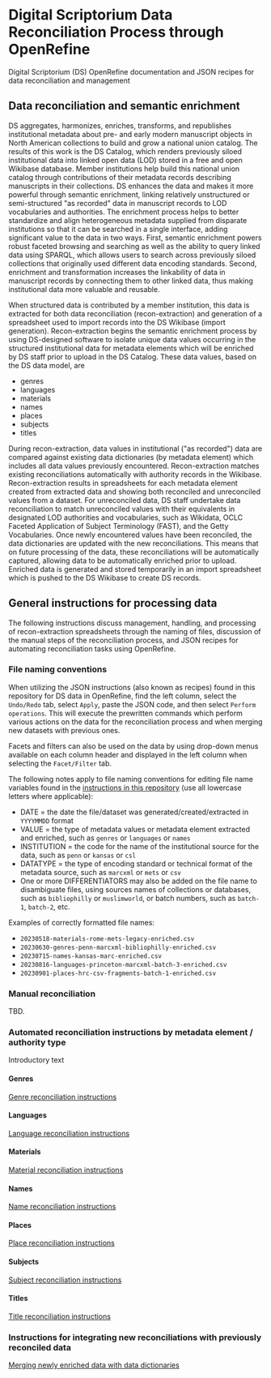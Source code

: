 # Digital Scriptorium Data Reconciliation Process through OpenRefine

Digital Scriptorium (DS) OpenRefine documentation and JSON recipes for data reconciliation and management

## Data reconciliation and semantic enrichment

DS aggregates, harmonizes, enriches, transforms, and republishes institutional metadata about pre- and early modern manuscript objects in North American collections to build and grow a national union catalog. The results of this work is the DS Catalog, which renders previously siloed institutional data into linked open data (LOD) stored in a free and open Wikibase database. Member institutions help build this national union catalog through contributions of their metadata records describing manuscripts in their collections. DS enhances the data and makes it more powerful through semantic enrichment, linking relatively unstructured or semi-structured "as recorded" data in manuscript records to LOD vocabularies and authorities. The enrichment process helps to better standardize and align heterogeneous metadata supplied from disparate institutions so that it can be searched in a single interface, adding significant value to the data in two ways. First, semantic enrichment powers robust faceted browsing and searching as well as the ability to query linked data using SPARQL, which allows users to search across previously siloed collections that originally used different data encoding standards. Second, enrichment and transformation increases the linkability of data in manuscript records by connecting them to other linked data, thus making institutional data more valuable and reusable.

When structured data is contributed by a member institution, this data is extracted for both data reconciliation (recon-extraction) and generation of a spreadsheet used to import records into the DS Wikibase (import generation). Recon-extraction begins the semantic enrichment process by using DS-designed software to isolate unique data values occurring in the structured institutional data for metadata elements which will be enriched by DS staff prior to upload in the DS Catalog. These data values, based on the DS data model, are
- genres
- languages
- materials
- names
- places
- subjects
- titles

During recon-extraction, data values in institutional ("as recorded") data are compared against existing data dictionaries (by metadata element) which includes all data values previously encountered. Recon-extraction matches existing reconciliations automatically with authority records in the Wikibase. Recon-extraction results in spreadsheets for each metadata element created from extracted data and showing both reconciled and unreconciled values from a dataset. For unreconciled data, DS staff undertake data reconciliation to match unreconciled values with their equivalents in designated LOD authorities and vocabularies, such as Wikidata, OCLC Faceted Application of Subject Terminology (FAST), and the Getty Vocabularies. Once newly encountered values have been reconciled, the data dictionaries are updated with the new reconciliations. This means that on future processing of the data, these reconciliations will be automatically captured, allowing data to be automatically enriched prior to upload. Enriched data is generated and stored temporarily in an import spreadsheet which is pushed to the DS Wikibase to create DS records.

## General instructions for processing data

The following instructions discuss management, handling, and processing of recon-extraction spreadsheets through the naming of files, discussion of the manual steps of the reconciliation process, and JSON recipes for automating reconciliation tasks using OpenRefine.

### File naming conventions

When utilizing the JSON instructions (also known as recipes) found in this repository for DS data in OpenRefine, find the left column, select the `Undo/Redo` tab, select `Apply`, paste the JSON code, and then select `Perform operations`. This will execute the prewritten commands which perform various actions on the data for the reconciliation process and when merging new datasets with previous ones.

Facets and filters can also be used on the data by using drop-down menus available on each column header and displayed in the left column when selecting the `Facet/Filter` tab.

The following notes apply to file naming conventions for editing file name variables found in the [instructions in this repository](/instructions/) (use all lowercase letters where applicable):
- DATE = the date the file/dataset was generated/created/extracted in `YYYYMMDD` format
- VALUE = the type of metadata values or metadata element extracted and enriched, such as `genres` or `languages` or `names` 
- INSTITUTION = the code for the name of the institutional source for the data, such as `penn` or `kansas` or `csl`
- DATATYPE = the type of encoding standard or technical format of the metadata source, such as `marcxml` or `mets` or `csv`
- One or more DIFFERENTIATORS may also be added on the file name to disambiguate files, using sources names of collections or databases, such as `bibliophilly` or `muslimworld`, or batch numbers, such as `batch-1`, `batch-2`, etc.

Examples of correctly formatted file names:
- `20230518-materials-rome-mets-legacy-enriched.csv`
- `20230630-genres-penn-marcxml-bibliophilly-enriched.csv`
- `20230715-names-kansas-marc-enriched.csv`
- `20230816-languages-princeton-marcxml-batch-3-enriched.csv`
- `20230901-places-hrc-csv-fragments-batch-1-enriched.csv`

### Manual reconciliation

TBD.

### Automated reconciliation instructions by metadata element / authority type

Introductory text

#### Genres

[Genre reconciliation instructions](/instructions/genres.md)

#### Languages

[Language reconciliation instructions](/instructions/languages.md)

#### Materials

[Material reconciliation instructions](/instructions/materials.md)

#### Names

[Name reconciliation instructions](/instructions/names.md)

#### Places

[Place reconciliation instructions](/instructions/places.md)

#### Subjects

[Subject reconciliation instructions](/instructions/subjects.md)

#### Titles

[Title reconciliation instructions](instructions/titles.md)

### Instructions for integrating new reconciliations with previously reconciled data

[Merging newly enriched data with data dictionaries](instructions/merge-new-data.md)
